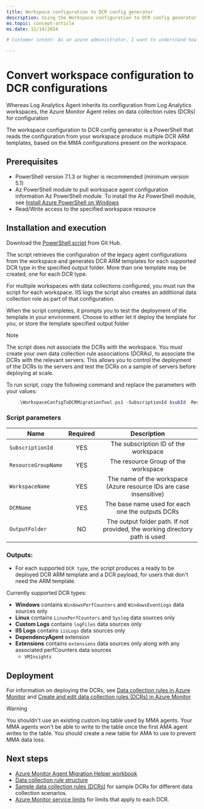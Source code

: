 ```yaml
---
title: Workspace configuration to DCR config generator
description: Using the Workspace configuration to DCR config generator to help migrate from MMA to AMA agents
ms.topic: concept-article
ms.date: 11/14/2024

# Customer intent: As an azure administrator, I want to understand how to use the workspace configuration to DCR config generator.

---
```


# Convert workspace configuration to DCR configurations

Whereas Log Analytics Agent inherits its configuration from Log Analytics workspaces, the Azure Monitor Agent relies on data collection rules (DCRs) for configuration

The workspace configuration to DCR config generator is a PowerShell that reads the configuration from your workspace produce multiple DCR ARM templates, based on the MMA configurations present on the workspace. 

## Prerequisites
- PowerShell version 7.1.3 or higher is recommended (minimum version 5.1)
- Az PowerShell module to pull workspace agent configuration information Az PowerShell module. To install the Az PowerShell module, see [Install Azure PowerShell on Windows](/powershell/azure/install-azps-windows)
- Read/Write access to the specified workspace resource

## Installation and execution

Download the [PowerShell script](https://github.com/microsoft/AzureMonitorCommunity/tree/master/Azure%20Services/Azure%20Monitor/Agents/Migration%20Tools/DCR%20Config%20Generator) from Git Hub.


The script retrieves the configuration of the legacy agent configurations from the workspace and generates DCR ARM templates for each supported DCR type in the specified output folder. More than one template may be created, one for each DCR type.

For multiple workspaces with data collections configured, you must run the script for each workspace. IIS logs the script also creates an additional data collection role as part of that configuration.


When the script completes, it prompts you to test the deployment of the template in your environment. Choose to either let it deploy the template for you, or store the template specified output folder

> [!NOTE]
> The script does not associate the DCRs with the workspace. You must create your own data collection rule associations (DCRAs), to associate the DCRs with the relevant servers. This allows you to control the deployment of the DCRs to the servers and test the DCRs on a sample of servers before deploying at scale. 


To run script, copy the following command and replace the parameters with your values:

```powershell
	.\WorkspaceConfigToDCRMigrationTool.ps1 -SubscriptionId $subId -ResourceGroupName $rgName -WorkspaceName $workspaceName -DCRName $dcrName -OutputFolder $outputFolderPath
```

### Script parameters


| Name                    | Required  | Description                                                                   |
| ----------------------- |:---------:|:-----------------------------------------------------------------------------:|
| `SubscriptionId`        | YES       | The subscription ID of the workspace                                  |
| `ResourceGroupName`     | YES       | The resource Group of the workspace                                   |
| `WorkspaceName`         | YES       | The name of the workspace (Azure resource IDs are case insensitive)   |
| `DCRName`               | YES       | The base name used for each one the outputs DCRs                 |
| `OutputFolder`          | NO        | The output folder path. If not provided, the working directory path is used   |


### Outputs:
 -  For each supported `DCR type`, the script produces a ready to be deployed DCR ARM template and a DCR payload, for users that don't need the ARM template.

 Currently supported DCR types:
 
  - **Windows** contains `WindowsPerfCounters` and `WindowsEventLogs` data sources only
  - **Linux** contains `LinuxPerfCounters` and `Syslog` data sources only
  - **Custom Logs** contains `logFiles` data sources only
  - **IIS Logs** contains `iisLogs` data sources only
  - **DependencyAgent** extension
  - **Extensions** contains `extensions` data sources only along with any associated perfCounters data sources
    - `VMInsights` 

## Deployment

For information on deploying the DCRs, see [Data collection rules in Azure Monitor](/azure/azure-monitor/essentials/data-collection-rule-overview) and [Create and edit data collection rules (DCRs) in Azure Monitor](/azure/azure-monitor/essentials/data-collection-rule-create-edit)

> [!Warning]
> You shouldn't use an existing custom log table used by MMA agents. Your MMA agents won't be able to write to the table once the first AMA agent writes to the table. You should create a new table for AMA to use to prevent MMA data loss.

## Next steps

- [Azure Monitor Agent Migration Helper workbook](azure-monitor-agent-migration-helper-workbook.md)
- [Data collection rule structure](../essentials/data-collection-rule-structure.md) 
- [Sample data collection rules (DCRs)](../essentials/data-collection-rule-samples.md) for sample DCRs for different data collection scenarios.
- [Azure Monitor service limits](../service-limits.md#data-collection-rules) for limits that apply to each DCR.
